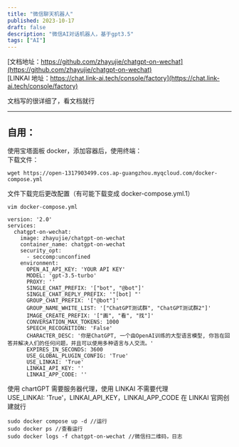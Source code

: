 ```yaml
---
title: "微信聊天机器人"
published: 2023-10-17
draft: false
description: "微信AI对话机器人，基于gpt3.5"
tags: ["AI"]
---
```


[文档地址：https://github.com/zhayujie/chatgpt-on-wechat](https://github.com/zhayujie/chatgpt-on-wechat)  
[LINKAI 地址：https://chat.link-ai.tech/console/factory](https://chat.link-ai.tech/console/factory)

文档写的很详细了，看文档就行

---

## 自用：

使用宝塔面板 docker，添加容器后，使用终端：  
下载文件：

```shell
wget https://open-1317903499.cos.ap-guangzhou.myqcloud.com/docker-compose.yml
```

文件下载完后更改配置（有可能下载变成 docker-compose.yml.1）

```shell
vim docker-compose.yml
```

```
version: '2.0'
services:
  chatgpt-on-wechat:
    image: zhayujie/chatgpt-on-wechat
    container_name: chatgpt-on-wechat
    security_opt:
      - seccomp:unconfined
    environment:
      OPEN_AI_API_KEY: 'YOUR API KEY'
      MODEL: 'gpt-3.5-turbo'
      PROXY: ''
      SINGLE_CHAT_PREFIX: '["bot", "@bot"]'
      SINGLE_CHAT_REPLY_PREFIX: '"[bot] "'
      GROUP_CHAT_PREFIX: '["@bot"]'
      GROUP_NAME_WHITE_LIST: '["ChatGPT测试群", "ChatGPT测试群2"]'
      IMAGE_CREATE_PREFIX: '["画", "看", "找"]'
      CONVERSATION_MAX_TOKENS: 1000
      SPEECH_RECOGNITION: 'False'
      CHARACTER_DESC: '你是ChatGPT, 一个由OpenAI训练的大型语言模型, 你旨在回答并解决人们的任何问题，并且可以使用多种语言与人交流。'
      EXPIRES_IN_SECONDS: 3600
      USE_GLOBAL_PLUGIN_CONFIG: 'True'
      USE_LINKAI: 'True'
      LINKAI_API_KEY: ''
      LINKAI_APP_CODE: ''
```

使用 chartGPT 需要服务器代理，使用 LINKAI 不需要代理  
USE_LINKAI: 'True'，LINKAI_API_KEY，LINKAI_APP_CODE 在 LINKAI 官网创建就行

```shell
sudo docker compose up -d //运行
sudo docker ps //查看运行
sudo docker logs -f chatgpt-on-wechat //微信扫二维码，日志
```
